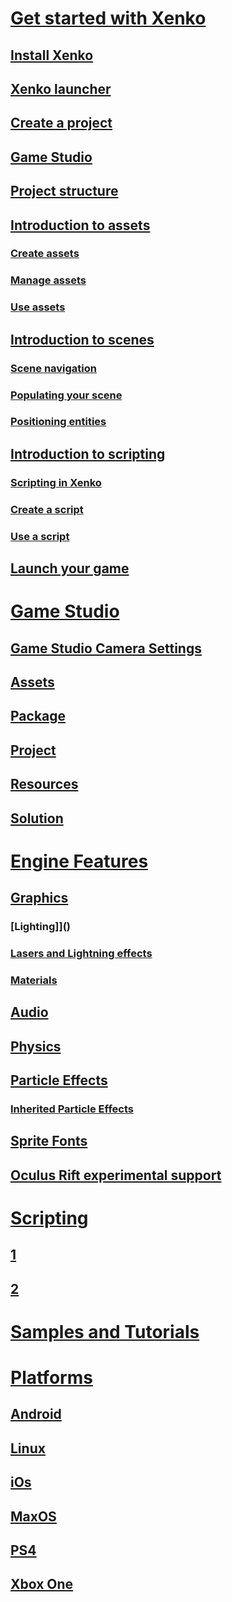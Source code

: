 # [Get started with Xenko](getting-started/get-started-with-xenko.md)
## [Install Xenko](getting-started/install-xenko.md)
## [Xenko launcher](getting-started/xenko-launcher.md)
## [Create a project](getting-started/create-project.md)
## [Game Studio](getting-started/game-studio.md)
## [Project structure](getting-started/project-structure.md)
## [Introduction to assets](getting-started/introduction-to-assets.md)
### [Create assets](getting-started/create-assets.md)
### [Manage assets](getting-started/manage-assets.md)
### [Use assets](getting-started/use-assets.md)
## [Introduction to scenes](getting-started/introduction-to-scenes.md)
### [Scene navigation](getting-started/scene-navigation.md)
### [Populating your scene](getting-started/populating-your-scene.md)
### [Positioning entities](getting-started/positioning-entities.md)
## [Introduction to scripting](getting-started/introduction-to-scripting.md)
### [Scripting in Xenko](getting-started/scripting-in-xenko.md)
### [Create a script](getting-started/create-a-script.md)
### [Use a script](getting-started/use-a-script.md)
## [Launch your game](getting-started/launch-your-game.md)
# [Game Studio](game-studio/index.md)
## [Game Studio Camera Settings](game-studio/game-studio-camera-settings.md)
## [Assets](engine/assets.md)
## [Package](engine/package.md)
## [Project](engine/project.md)
## [Resources](engine/resources.md)
## [Solution](engine/solution.md)
# [Engine Features](engine.md)
## [Graphics]()
### [Lighting]]()
### [Lasers and Lightning effects](particles/particles-tutorials/particles-tutorials-lasers/index.md)
### [Materials]()
## [Audio]()
## [Physics]()
## [Particle Effects]()
### [Inherited Particle Effects](particles/particles-tutorials/particles-tutorials-inheritance/index.md)
## [Sprite Fonts](ui/sprite-fonts.md)
## [Oculus Rift experimental support](graphics/oculus/index.md)
# [Scripting]()
## [1]()
## [2]()
# [Samples and Tutorials]()
# [Platforms](platforms/index.md)
## [Android]()
## [Linux](platforms/linux/index.md)
## [iOs]()
## [MaxOS]()
## [PS4]()
## [Xbox One]()
